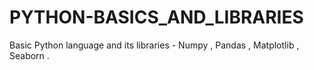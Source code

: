 # PYTHON-BASICS_AND_LIBRARIES
Basic Python language and its libraries - Numpy , Pandas , Matplotlib , Seaborn .
